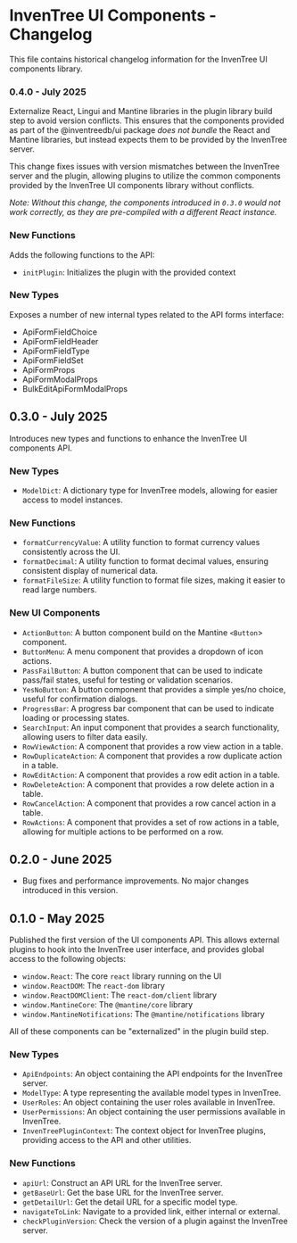# InvenTree UI Components - Changelog

This file contains historical changelog information for the InvenTree UI components library.

### 0.4.0 - July 2025

Externalize React, Lingui and Mantine libraries in the plugin library build step to avoid version conflicts. This ensures that the components provided as part of the @inventreedb/ui package *does not bundle* the React and Mantine libraries, but instead expects them to be provided by the InvenTree server.

This change fixes issues with version mismatches between the InvenTree server and the plugin, allowing plugins to utilize the common components provided by the InvenTree UI components library without conflicts.

*Note: Without this change, the components introduced in `0.3.0` would not work correctly, as they are pre-compiled with a different React instance.*

### New Functions

Adds the following functions to the API:

- `initPlugin`: Initializes the plugin with the provided context

### New Types

Exposes a number of new internal types related to the API forms interface:

- ApiFormFieldChoice
- ApiFormFieldHeader
- ApiFormFieldType
- ApiFormFieldSet
- ApiFormProps
- ApiFormModalProps
- BulkEditApiFormModalProps


## 0.3.0 - July 2025

Introduces new types and functions to enhance the InvenTree UI components API.

### New Types

- `ModelDict`: A dictionary type for InvenTree models, allowing for easier access to model instances.

### New Functions

- `formatCurrencyValue`: A utility function to format currency values consistently across the UI.
- `formatDecimal`: A utility function to format decimal values, ensuring consistent display of numerical data.
- `formatFileSize`: A utility function to format file sizes, making it easier to read large numbers.

### New UI Components

- `ActionButton`: A button component build on the Mantine `<Button`> component.
- `ButtonMenu`: A menu component that provides a dropdown of icon actions.
- `PassFailButton`: A button component that can be used to indicate pass/fail states, useful for testing or validation scenarios.
- `YesNoButton`: A button component that provides a simple yes/no choice, useful for confirmation dialogs.
- `ProgressBar`: A progress bar component that can be used to indicate loading or processing states.
- `SearchInput`: An input component that provides a search functionality, allowing users to filter data easily.
- `RowViewAction`: A component that provides a row view action in a table.
- `RowDuplicateAction`: A component that provides a row duplicate action in a table.
- `RowEditAction`: A component that provides a row edit action in a table.
- `RowDeleteAction`: A component that provides a row delete action in a table.
- `RowCancelAction`: A component that provides a row cancel action in a table.
- `RowActions`: A component that provides a set of row actions in a table, allowing for multiple actions to be performed on a row.


## 0.2.0 - June 2025

- Bug fixes and performance improvements. No major changes introduced in this version.

## 0.1.0 - May 2025

Published the first version of the UI components API. This allows external plugins to hook into the InvenTree user interface, and provides global access to the following objects:

- `window.React`: The core `react` library running on the UI
- `window.ReactDOM`: The `react-dom` library
- `window.ReactDOMClient`: The `react-dom/client` library
- `window.MantineCore`: The `@mantine/core` library
- `window.MantineNotifications`: The `@mantine/notifications` library

All of these components can be "externalized" in the plugin build step.

### New Types

- `ApiEndpoints`: An object containing the API endpoints for the InvenTree server.
- `ModelType`: A type representing the available model types in InvenTree.
- `UserRoles`: An object containing the user roles available in InvenTree.
- `UserPermissions`: An object containing the user permissions available in InvenTree.
- `InvenTreePluginContext`: The context object for InvenTree plugins, providing access to the API and other utilities.

### New Functions

- `apiUrl`: Construct an API URL for the InvenTree server.
- `getBaseUrl`: Get the base URL for the InvenTree server.
- `getDetailUrl`: Get the detail URL for a specific model type.
- `navigateToLink`: Navigate to a provided link, either internal or external.
- `checkPluginVersion`: Check the version of a plugin against the InvenTree server.
